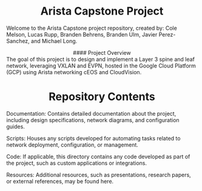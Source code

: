<div align="center">

# Arista Capstone Project

</div>

Welcome to the Arista Capstone project repository, created by: Cole Melson, Lucas Rupp, Branden Behrens, Branden Ulm, Javier Perez-Sanchez, and Michael Long.
<div align="center">
#### Project Overview
</div>
The goal of this project is to design and implement a Layer 3 spine and leaf network, leveraging VXLAN and EVPN, hosted in the Google Cloud Platform (GCP) using Arista networking cEOS and CloudVision.

<div align="center">

#  Repository Contents

</div>
Documentation: Contains detailed documentation about the project, including design specifications, network diagrams, and configuration guides.

Scripts: Houses any scripts developed for automating tasks related to network deployment, configuration, or management.

Code: If applicable, this directory contains any code developed as part of the project, such as custom applications or integrations.

Resources: Additional resources, such as presentations, research papers, or external references, may be found here.

